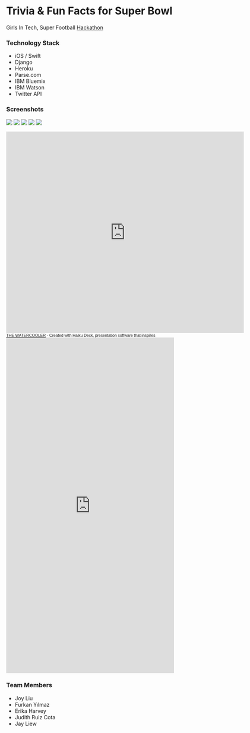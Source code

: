 # Trivia & Fun Facts for Super Bowl

Girls In Tech, Super Football [Hackathon](https://www.eventbrite.com/e/hosted-at-galvanize-espnw-presents-girls-in-techs-super-football-app-challenge-hackathon-tickets-19453661425)



### Technology Stack
- iOS / Swift
- Django
- Heroku
- Parse.com
- IBM Bluemix
- IBM Watson
- Twitter API

### Screenshots

![](http://i.imgur.com/ZX4HxvF.png?1)
![](http://i.imgur.com/xLcf1dL.png?1)
![](http://i.imgur.com/VXxihKY.png?1)
![](http://i.imgur.com/K0Z2qIp.png?1)
![](http://i.imgur.com/L7TFhqc.png?1)
<iframe src="https://www.haikudeck.com/e/20786093ce/?isUrlHashEnabled=false&isPreviewEnabled=false&isHeaderVisible=false" width="640" height="541" frameborder="0" marginheight="0" marginwidth="0"></iframe><br/><span style="font-family: arial, sans-serif; font-size: 8pt;"><a title="THE WATERCOOLER Business Presentation" href="https://www.haikudeck.com/p/20786093ce/the-watercooler?utm_campaign=embed&utm_source=webapp&utm_medium=text-link">THE WATERCOOLER</a> - Created with Haiku Deck, presentation software that inspires</span>
<iframe src="https://marvelapp.com/441341g?emb=1" width="452" height="901" allowTransparency="true" frameborder="0"></iframe>


### Team Members
- Joy Liu
- Furkan Yılmaz
- Erika Harvey
- Judith Ruiz Cota
- Jay Liew
